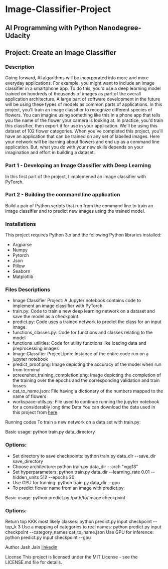 # Image-Classifier-Project
## AI Programming with Python Nanodegree-Udacity

## Project: Create an Image Classifier
### Description
Going forward, AI algorithms will be incorporated into more and more everyday applications. For example, you might want to include an image classifier in a smartphone app.
To do this, you'd use a deep learning model trained on hundreds of thousands of images as part of the overall application architecture.
A large part of software development in the future will be using these types of models as common parts of applications.
In this project, you'll train an image classifier to recognize different species of flowers. You can imagine using something like this in a phone app that tells you the name of the
flower your camera is looking at. In practice, you'd train this classifier, then export it for use in your application. We'll be using this dataset of 102 flower categories.
When you've completed this project, you'll have an application that can be trained on any set of labelled images. Here your network will be learning about flowers and end up
as a command line application. But, what you do with your new skills depends on your imagination and effort in building a dataset.

### Part 1 - Developing an Image Classifier with Deep Learning
In this first part of the project, I implemened an image classifier with PyTorch.

### Part 2 - Building the command line application
Build a pair of Python scripts that run from the command line to train an image classifier and to predict new images using the trained model.

### Installations
This project requires Python 3.x and the following Python libraries installed:

* Argparse
* Numpy
* Pytorch
* Json
* Pillow
* Seaborn
* Matplotlib

### Files Descriptions

* Image Classifier Project: A Jupyter notebook contains code to implement an image classifier with PyTorch.
* train.py: Code to train a new deep learning network on a dataset and save the model as a checkpoint.
* predict.py: Code uses a trained network to predict the class for an input image.
* functions_classes.py: Code for functions and classes relating to the model 
* functions_utilities: Code for utility functions like loading data and preprocessing images
* Image Classifier Project.ipnb: Instance of the entire code run on a jupyter notebook
* predict_proof.png: Image depicting the accuracy of the model when run from terminal
* screenshot_training_completion.png: Image depicting the completion of the training over the epochs and the corresponding validation and train losses 
* cat_to_name.json: File having a dictionary of the numbers mapped to the name of flowers 
* workspace-utils.py: File used to continue running the jupyter notebook for a considerably long time
Data
You can download the data used in this project from [here](http://www.robots.ox.ac.uk/~vgg/data/flowers/102/index.html).

Running codes
To train a new network on a data set with train.py:

Basic usage: python train.py data_directory
### Options:
* Set directory to save checkpoints: python train.py data_dir --save_dir save_directory
* Choose architecture: python train.py data_dir --arch "vgg13"
* Set hyperparameters: python train.py data_dir --learning_rate 0.01 --hidden_units 512 --epochs 20
* Use GPU for training: python train.py data_dir --gpu
* To predict flower name from an image with predict.py:

Basic usage: python predict.py /path/to/image checkpoint
### Options:
Return top KKK most likely classes: python predict.py input checkpoint --top_k 3
Use a mapping of categories to real names: python predict.py input checkpoint --category_names cat_to_name.json
Use GPU for inference: python predict.py input checkpoint --gpu

Author
Jash Jain [linkedin](https://www.linkedin.com/in/jash-jain-bb659a132)

License
This project is licensed under the MIT License - see the LICENSE.md file for details.
